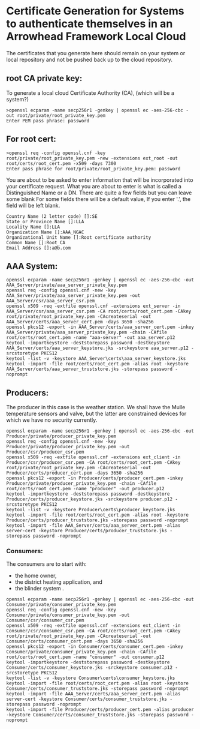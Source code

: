 # Certificate Generation for Systems to authenticate themselves in an Arrowhead Framework Local Cloud
The certificates that you generate here should remain on your system or local repository and not be pushed back up to the cloud repository.

## root CA private key:
To generate a local cloud Certificate Authority (CA), (which will be a system?)
```shell
>openssl ecparam -name secp256r1 -genkey | openssl ec -aes-256-cbc -out root/private/root_private_key.pem
Enter PEM pass phrase: password
```

For root cert:
--------------
```
>openssl req -config openssl.cnf -key root/private/root_private_key.pem -new -extensions ext_root -out root/certs/root_cert.pem -x509 -days 7300
Enter pass phrase for root/private/root_private_key.pem: password
```

You are about to be asked to enter information that will be incorporated into your certificate request.
What you are about to enter is what is called a Distinguished Name or a DN.
There are quite a few fields but you can leave some blank
For some fields there will be a default value,
If you enter '.', the field will be left blank.

```
Country Name (2 letter code) []:SE
State or Province Name []:LLA
Locality Name []:LLA
Organization Name []:AAA_NGAC
Organizational Unit Name []:Root certificate authority
Common Name []:Root_CA
Email Address []:a@b.com
```


## AAA System:

```
openssl ecparam -name secp256r1 -genkey | openssl ec -aes-256-cbc -out AAA_Server/private/aaa_server_private_key.pem
openssl req -config openssl.cnf -new -key AAA_Server/private/aaa_server_private_key.pem -out AAA_Server/csr/aaa_server_csr.pem
openssl x509 -req -extfile openssl.cnf -extensions ext_server -in AAA_Server/csr/aaa_server_csr.pem -CA root/certs/root_cert.pem -CAkey root/private/root_private_key.pem -CAcreateserial -out AAA_Server/certs/aaa_server_cert.pem -days 3650 -sha256
openssl pkcs12 -export -in AAA_Server/certs/aaa_server_cert.pem -inkey AAA_Server/private/aaa_server_private_key.pem -chain -CAfile root/certs/root_cert.pem -name "aaa-server" -out aaa_server.p12
keytool -importkeystore -deststorepass password -destkeystore AAA_Server/certs/aaa_server_keystore.jks -srckeystore aaa_server.p12 -srcstoretype PKCS12
keytool -list -v -keystore AAA_Server\certs\aaa_server_keystore.jks
keytool -import -file root/certs/root_cert.pem -alias root -keystore AAA_Server/certs/aaa_server_truststore.jks -storepass password -noprompt
```

## Producers:
The producer in this case is the weather station. We shall have the Mulle temperature sensors and valve, but the latter are constrained devices for which we have no security currently.

```
openssl ecparam -name secp256r1 -genkey | openssl ec -aes-256-cbc -out Producer/private/producer_private_key.pem
openssl req -config openssl.cnf -new -key Producer/private/producer_private_key.pem -out Producer/csr/producer_csr.pem
openssl x509 -req -extfile openssl.cnf -extensions ext_client -in Producer/csr/producer_csr.pem -CA root/certs/root_cert.pem -CAkey root/private/root_private_key.pem -CAcreateserial -out Producer/certs/producer_cert.pem -days 3650 -sha256
openssl pkcs12 -export -in Producer/certs/producer_cert.pem -inkey Producer/private/producer_private_key.pem -chain -CAfile root/certs/root_cert.pem -name "producer" -out producer.p12
keytool -importkeystore -deststorepass password -destkeystore Producer/certs/producer_keystore.jks -srckeystore producer.p12 -srcstoretype PKCS12
keytool -list -v -keystore Producer\certs\producer_keystore.jks
keytool -import -file root/certs/root_cert.pem -alias root -keystore Producer/certs/producer_truststore.jks -storepass password -noprompt
keytool -import -file AAA_Server/certs/aaa_server_cert.pem -alias server-cert -keystore Producer/certs/producer_truststore.jks -storepass password -noprompt
```

### Consumers:
The consumers are to start with: 

- the home owner, 
- the district heating application, and 
- the blinder system .


```
openssl ecparam -name secp256r1 -genkey | openssl ec -aes-256-cbc -out Consumer/private/consumer_private_key.pem
openssl req -config openssl.cnf -new -key Consumer/private/consumer_private_key.pem -out Consumer/csr/consumer_csr.pem
openssl x509 -req -extfile openssl.cnf -extensions ext_client -in Consumer/csr/consumer_csr.pem -CA root/certs/root_cert.pem -CAkey root/private/root_private_key.pem -CAcreateserial -out Consumer/certs/consumer_cert.pem -days 3650 -sha256
openssl pkcs12 -export -in Consumer/certs/consumer_cert.pem -inkey Consumer/private/consumer_private_key.pem -chain -CAfile root/certs/root_cert.pem -name "consumer" -out consumer.p12
keytool -importkeystore -deststorepass password -destkeystore Consumer/certs/consumer_keystore.jks -srckeystore consumer.p12 -srcstoretype PKCS12
keytool -list -v -keystore Consumer\certs\consumer_keystore.jks
keytool -import -file root/certs/root_cert.pem -alias root -keystore Consumer/certs/consumer_truststore.jks -storepass password -noprompt
keytool -import -file AAA_Server/certs/aaa_server_cert.pem -alias server-cert -keystore Consumer/certs/consumer_truststore.jks -storepass password -noprompt
keytool -import -file Producer/certs/producer_cert.pem -alias producer -keystore Consumer/certs/consumer_truststore.jks -storepass password -noprompt
```
